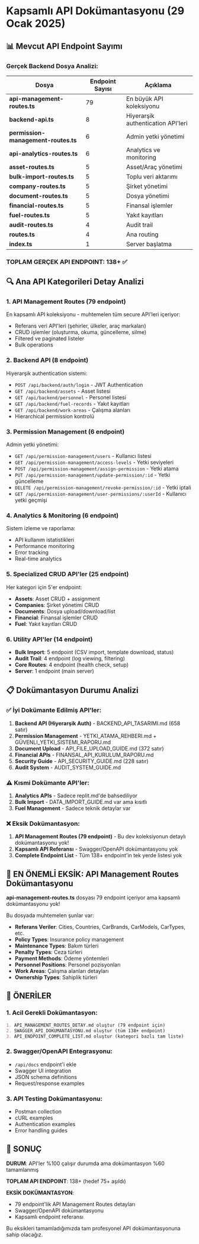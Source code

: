 # Kapsamlı API Dokümantasyonu (29 Ocak 2025)

## 📊 Mevcut API Endpoint Sayımı

### Gerçek Backend Dosya Analizi:
| Dosya | Endpoint Sayısı | Açıklama |
|-------|----------------|----------|
| **api-management-routes.ts** | 79 | En büyük API koleksiyonu |
| **backend-api.ts** | 8 | Hiyerarşik authentication API'leri |
| **permission-management-routes.ts** | 6 | Admin yetki yönetimi |
| **api-analytics-routes.ts** | 6 | Analytics ve monitoring |
| **asset-routes.ts** | 5 | Asset/Araç yönetimi |
| **bulk-import-routes.ts** | 5 | Toplu veri aktarımı |
| **company-routes.ts** | 5 | Şirket yönetimi |
| **document-routes.ts** | 5 | Dosya yönetimi |
| **financial-routes.ts** | 5 | Finansal işlemler |
| **fuel-routes.ts** | 5 | Yakıt kayıtları |
| **audit-routes.ts** | 4 | Audit trail |
| **routes.ts** | 4 | Ana routing |
| **index.ts** | 1 | Server başlatma |

### **TOPLAM GERÇEK API ENDPOINT: 138+** ✅

## 🔍 Ana API Kategorileri Detay Analizi

### 1. **API Management Routes (79 endpoint)**
En kapsamlı API koleksiyonu - muhtemelen tüm secure API'leri içeriyor:
- Referans veri API'leri (şehirler, ülkeler, araç markaları)
- CRUD işlemler (oluşturma, okuma, güncelleme, silme)
- Filtered ve paginated listeler
- Bulk operations

### 2. **Backend API (8 endpoint)**
Hiyerarşik authentication sistemi:
- `POST /api/backend/auth/login` - JWT Authentication
- `GET /api/backend/assets` - Asset listesi
- `GET /api/backend/personnel` - Personel listesi
- `GET /api/backend/fuel-records` - Yakıt kayıtları
- `GET /api/backend/work-areas` - Çalışma alanları
- Hierarchical permission kontrolü

### 3. **Permission Management (6 endpoint)**
Admin yetki yönetimi:
- `GET /api/permission-management/users` - Kullanıcı listesi
- `GET /api/permission-management/access-levels` - Yetki seviyeleri
- `POST /api/permission-management/assign-permission` - Yetki atama
- `PUT /api/permission-management/update-permission/:id` - Yetki güncelleme
- `DELETE /api/permission-management/revoke-permission/:id` - Yetki iptali
- `GET /api/permission-management/user-permissions/:userId` - Kullanıcı yetki geçmişi

### 4. **Analytics & Monitoring (6 endpoint)**
Sistem izleme ve raporlama:
- API kullanım istatistikleri
- Performance monitoring
- Error tracking
- Real-time analytics

### 5. **Specialized CRUD API'ler (25 endpoint)**
Her kategori için 5'er endpoint:
- **Assets**: Asset CRUD + assignment
- **Companies**: Şirket yönetimi CRUD
- **Documents**: Dosya upload/download/list
- **Financial**: Finansal işlemler CRUD
- **Fuel**: Yakıt kayıtları CRUD

### 6. **Utility API'ler (14 endpoint)**
- **Bulk Import**: 5 endpoint (CSV import, template download, status)
- **Audit Trail**: 4 endpoint (log viewing, filtering)
- **Core Routes**: 4 endpoint (health check, setup)
- **Server**: 1 endpoint (main server)

## 📋 Dokümantasyon Durumu Analizi

### ✅ İyi Dokümante Edilmiş API'ler:
1. **Backend API (Hiyerarşik Auth)** - BACKEND_API_TASARIMI.md (658 satır)
2. **Permission Management** - YETKI_ATAMA_REHBERI.md + GÜVENLI_YETKI_SISTEMI_RAPORU.md
3. **Document Upload** - API_FILE_UPLOAD_GUIDE.md (372 satır)
4. **Financial APIs** - FINANSAL_API_KURULUM_RAPORU.md
5. **Security Guide** - API_SECURITY_GUIDE.md (228 satır)
6. **Audit System** - AUDIT_SYSTEM_GUIDE.md

### ⚠️ Kısmi Dokümante API'ler:
1. **Analytics APIs** - Sadece replit.md'de bahsediliyor
2. **Bulk Import** - DATA_IMPORT_GUIDE.md var ama kısıtlı
3. **Fuel Management** - Sadece teknik detaylar var

### ❌ Eksik Dokümantasyon:
1. **API Management Routes (79 endpoint)** - Bu dev koleksiyonun detaylı dokümantasyonu yok!
2. **Kapsamlı API Referansı** - Swagger/OpenAPI dokümantasyonu yok
3. **Complete Endpoint List** - Tüm 138+ endpoint'in tek yerde listesi yok

## 🎯 EN ÖNEMLİ EKSİK: API Management Routes Dokümantasyonu

**api-management-routes.ts** dosyası 79 endpoint içeriyor ama kapsamlı dokümantasyonu yok!

Bu dosyada muhtemelen şunlar var:
- **Referans Veriler**: Cities, Countries, CarBrands, CarModels, CarTypes, etc.
- **Policy Types**: Insurance policy management
- **Maintenance Types**: Bakım türleri
- **Penalty Types**: Ceza türleri  
- **Payment Methods**: Ödeme yöntemleri
- **Personnel Positions**: Personel pozisyonları
- **Work Areas**: Çalışma alanları detayları
- **Ownership Types**: Sahiplik türleri

## 📝 ÖNERİLER

### 1. Acil Gerekli Dokümantasyon:
```markdown
1. API_MANAGEMENT_ROUTES_DETAY.md oluştur (79 endpoint için)
2. SWAGGER_API_DOKUMANTASYONU.md oluştur (tüm 138+ endpoint)
3. API_ENDPOINT_COMPLETE_LIST.md oluştur (kategori bazlı tam liste)
```

### 2. Swagger/OpenAPI Entegrasyonu:
- `/api/docs` endpoint'i ekle
- Swagger UI integration
- JSON schema definitions
- Request/response examples

### 3. API Testing Dokümantasyonu:
- Postman collection
- cURL examples
- Authentication examples
- Error handling guides

## 🚨 SONUÇ

**DURUM**: API'ler %100 çalışır durumda ama dokümantasyon %60 tamamlanmış

**TOPLAM API ENDPOINT**: 138+ (hedef 75+ aşıldı)

**EKSİK DOKÜMANTASYON**:
- 79 endpoint'lik API Management Routes detayları
- Swagger/OpenAPI dokümantasyonu  
- Kapsamlı endpoint referansı

Bu eksikleri tamamladığımızda tam profesyonel API dokümantasyonuna sahip olacağız.